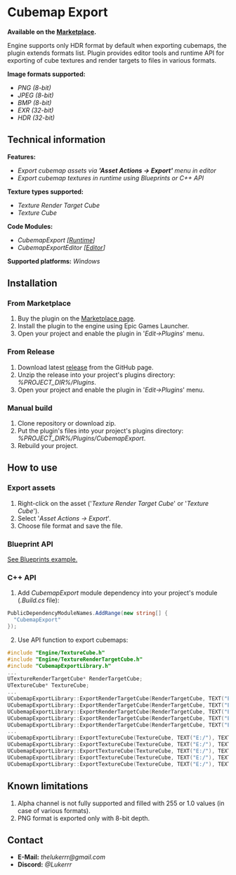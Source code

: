 # Cubemap Export

**Available on the [Marketplace](https://www.unrealengine.com/marketplace/en-US/product/7b9b6aa0079d4073b909fdb11e12e60d).**

Engine supports only HDR format by default when exporting cubemaps, the plugin extends formats list. Plugin provides editor tools and runtime API for exporting of cube textures and render targets to files in various formats.

**Image formats supported:**
- _PNG (8-bit)_
- _JPEG (8-bit)_
- _BMP (8-bit)_
- _EXR (32-bit)_
- _HDR (32-bit)_

## Technical information

**Features:**
- _Export cubemap assets via **'Asset Actions -> Export'** menu in editor_
- _Export cubemap textures in runtime using Blueprints or C++ API_

**Texture types supported:**
- _Texture Render Target Cube_
- _Texture Cube_

**Code Modules:**
- _CubemapExport [<ins>Runtime</ins>]_
- _CubemapExportEditor [<ins>Editor</ins>]_

**Supported platforms:** _Windows_

## Installation

### From Marketplace

1. Buy the plugin on the [Marketplace page](https://www.unrealengine.com/marketplace/en-US/product/7b9b6aa0079d4073b909fdb11e12e60d).
2. Install the plugin to the engine using Epic Games Launcher.
3. Open your project and enable the plugin in '_Edit->Plugins_' menu.

### From Release

1. Download latest [release](https://github.com/Lukerrr/ue-cubemap-export/releases) from the GitHub page.
2. Unzip the release into your project's plugins directory: _%PROJECT_DIR%/Plugins_.
3. Open your project and enable the plugin in '_Edit->Plugins_' menu.

### Manual build

1. Clone repository or download zip.
2. Put the plugin's files into your project's plugins directory: _%PROJECT_DIR%/Plugins/CubemapExport_.
3. Rebuild your project.

## How to use

### Export assets

1. Right-click on the asset ('_Texture Render Target Cube_' or '_Texture Cube_').
2. Select '_Asset Actions -> Export_'.
3. Choose file format and save the file.

### Blueprint API

[See Blueprints example.](https://blueprintue.com/blueprint/yg1xu1ot/)

### C++ API

1. Add _CubemapExport_ module dependency into your project's module (_.Build.cs_ file):
```cs
PublicDependencyModuleNames.AddRange(new string[] {
  "CubemapExport"
});
```
2. Use API function to export cubemaps:
```cpp
#include "Engine/TextureCube.h"
#include "Engine/TextureRenderTargetCube.h"
#include "CubemapExportLibrary.h"
...
UTextureRenderTargetCube* RenderTargetCube;
UTextureCube* TextureCube;
...
UCubemapExportLibrary::ExportRenderTargetCube(RenderTargetCube, TEXT("E:/"), TEXT("RenderTarget.png")); // Export render target cube as PNG
UCubemapExportLibrary::ExportRenderTargetCube(RenderTargetCube, TEXT("E:/"), TEXT("RenderTarget.jpg")); // Export render target cube as JPEG
UCubemapExportLibrary::ExportRenderTargetCube(RenderTargetCube, TEXT("E:/"), TEXT("RenderTarget.bmp")); // Export render target cube as BMP
UCubemapExportLibrary::ExportRenderTargetCube(RenderTargetCube, TEXT("E:/"), TEXT("RenderTarget.exr")); // Export render target cube as EXR
UCubemapExportLibrary::ExportRenderTargetCube(RenderTargetCube, TEXT("E:/"), TEXT("RenderTarget.hdr")); // Export render target cube as HDR
...
UCubemapExportLibrary::ExportTextureCube(TextureCube, TEXT("E:/"), TEXT("Texture.png"); // Export texture cube as PNG
UCubemapExportLibrary::ExportTextureCube(TextureCube, TEXT("E:/"), TEXT("Texture.jpg"); // Export texture cube as JPEG
UCubemapExportLibrary::ExportTextureCube(TextureCube, TEXT("E:/"), TEXT("Texture.bmp"); // Export texture cube as BMP
UCubemapExportLibrary::ExportTextureCube(TextureCube, TEXT("E:/"), TEXT("Texture.exr"); // Export texture cube as EXR
UCubemapExportLibrary::ExportTextureCube(TextureCube, TEXT("E:/"), TEXT("Texture.hdr"); // Export texture cube as HDR
```
## Known limitations

1. Alpha channel is not fully supported and filled with 255 or 1.0 values (in case of various formats).
1. PNG format is exported only with 8-bit depth.

## Contact

- **E-Mail:** _thelukerrr@gmail.com_
- **Discord:** _@Lukerrr_
